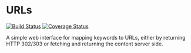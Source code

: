 # URLs #

[![Build Status](https://travis-ci.org/dhedegaard/urls.svg?branch=master)](https://travis-ci.org/dhedegaard/urls)
[![Coverage Status](https://coveralls.io/repos/dhedegaard/urls/badge.svg?branch=master)](https://coveralls.io/r/dhedegaard/urls?branch=master)

A simple web interface for mapping keywords to URLs, either by returning HTTP 302/303 or fetching and returning the content server side.
